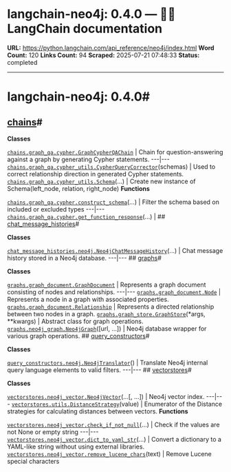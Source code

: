 # langchain-neo4j: 0.4.0 — 🦜🔗 LangChain  documentation

**URL:** https://python.langchain.com/api_reference/neo4j/index.html
**Word Count:** 120
**Links Count:** 94
**Scraped:** 2025-07-21 07:48:33
**Status:** completed

---

# langchain-neo4j: 0.4.0\#

## [chains](https://python.langchain.com/api_reference/neo4j/chains.html#langchain-neo4j-chains)\#

**Classes**

[`chains.graph_qa.cypher.GraphCypherQAChain`](https://python.langchain.com/api_reference/neo4j/chains/langchain_neo4j.chains.graph_qa.cypher.GraphCypherQAChain.html#langchain_neo4j.chains.graph_qa.cypher.GraphCypherQAChain "langchain_neo4j.chains.graph_qa.cypher.GraphCypherQAChain") | Chain for question-answering against a graph by generating Cypher statements.   ---|---   [`chains.graph_qa.cypher_utils.CypherQueryCorrector`](https://python.langchain.com/api_reference/neo4j/chains/langchain_neo4j.chains.graph_qa.cypher_utils.CypherQueryCorrector.html#langchain_neo4j.chains.graph_qa.cypher_utils.CypherQueryCorrector "langchain_neo4j.chains.graph_qa.cypher_utils.CypherQueryCorrector")\(schemas\) | Used to correct relationship direction in generated Cypher statements.   [`chains.graph_qa.cypher_utils.Schema`](https://python.langchain.com/api_reference/neo4j/chains/langchain_neo4j.chains.graph_qa.cypher_utils.Schema.html#langchain_neo4j.chains.graph_qa.cypher_utils.Schema "langchain_neo4j.chains.graph_qa.cypher_utils.Schema")\(...\) | Create new instance of Schema\(left\_node, relation, right\_node\)      **Functions**

[`chains.graph_qa.cypher.construct_schema`](https://python.langchain.com/api_reference/neo4j/chains/langchain_neo4j.chains.graph_qa.cypher.construct_schema.html#langchain_neo4j.chains.graph_qa.cypher.construct_schema "langchain_neo4j.chains.graph_qa.cypher.construct_schema")\(...\) | Filter the schema based on included or excluded types   ---|---   [`chains.graph_qa.cypher.get_function_response`](https://python.langchain.com/api_reference/neo4j/chains/langchain_neo4j.chains.graph_qa.cypher.get_function_response.html#langchain_neo4j.chains.graph_qa.cypher.get_function_response "langchain_neo4j.chains.graph_qa.cypher.get_function_response")\(...\) |       ## [chat\_message\_histories](https://python.langchain.com/api_reference/neo4j/chat_message_histories.html#langchain-neo4j-chat-message-histories)\#

**Classes**

[`chat_message_histories.neo4j.Neo4jChatMessageHistory`](https://python.langchain.com/api_reference/neo4j/chat_message_histories/langchain_neo4j.chat_message_histories.neo4j.Neo4jChatMessageHistory.html#langchain_neo4j.chat_message_histories.neo4j.Neo4jChatMessageHistory "langchain_neo4j.chat_message_histories.neo4j.Neo4jChatMessageHistory")\(...\) | Chat message history stored in a Neo4j database.   ---|---      ## [graphs](https://python.langchain.com/api_reference/neo4j/graphs.html#langchain-neo4j-graphs)\#

**Classes**

[`graphs.graph_document.GraphDocument`](https://python.langchain.com/api_reference/neo4j/graphs/langchain_neo4j.graphs.graph_document.GraphDocument.html#langchain_neo4j.graphs.graph_document.GraphDocument "langchain_neo4j.graphs.graph_document.GraphDocument") | Represents a graph document consisting of nodes and relationships.   ---|---   [`graphs.graph_document.Node`](https://python.langchain.com/api_reference/neo4j/graphs/langchain_neo4j.graphs.graph_document.Node.html#langchain_neo4j.graphs.graph_document.Node "langchain_neo4j.graphs.graph_document.Node") | Represents a node in a graph with associated properties.   [`graphs.graph_document.Relationship`](https://python.langchain.com/api_reference/neo4j/graphs/langchain_neo4j.graphs.graph_document.Relationship.html#langchain_neo4j.graphs.graph_document.Relationship "langchain_neo4j.graphs.graph_document.Relationship") | Represents a directed relationship between two nodes in a graph.   [`graphs.graph_store.GraphStore`](https://python.langchain.com/api_reference/neo4j/graphs/langchain_neo4j.graphs.graph_store.GraphStore.html#langchain_neo4j.graphs.graph_store.GraphStore "langchain_neo4j.graphs.graph_store.GraphStore")\(\*args, \*\*kwargs\) | Abstract class for graph operations.   [`graphs.neo4j_graph.Neo4jGraph`](https://python.langchain.com/api_reference/neo4j/graphs/langchain_neo4j.graphs.neo4j_graph.Neo4jGraph.html#langchain_neo4j.graphs.neo4j_graph.Neo4jGraph "langchain_neo4j.graphs.neo4j_graph.Neo4jGraph")\(\[url, ...\]\) | Neo4j database wrapper for various graph operations.      ## [query\_constructors](https://python.langchain.com/api_reference/neo4j/query_constructors.html#langchain-neo4j-query-constructors)\#

**Classes**

[`query_constructors.neo4j.Neo4jTranslator`](https://python.langchain.com/api_reference/neo4j/query_constructors/langchain_neo4j.query_constructors.neo4j.Neo4jTranslator.html#langchain_neo4j.query_constructors.neo4j.Neo4jTranslator "langchain_neo4j.query_constructors.neo4j.Neo4jTranslator")\(\) | Translate Neo4j internal query language elements to valid filters.   ---|---      ## [vectorstores](https://python.langchain.com/api_reference/neo4j/vectorstores.html#langchain-neo4j-vectorstores)\#

**Classes**

[`vectorstores.neo4j_vector.Neo4jVector`](https://python.langchain.com/api_reference/neo4j/vectorstores/langchain_neo4j.vectorstores.neo4j_vector.Neo4jVector.html#langchain_neo4j.vectorstores.neo4j_vector.Neo4jVector "langchain_neo4j.vectorstores.neo4j_vector.Neo4jVector")\(...\[, ...\]\) | Neo4j vector index.   ---|---   [`vectorstores.utils.DistanceStrategy`](https://python.langchain.com/api_reference/neo4j/vectorstores/langchain_neo4j.vectorstores.utils.DistanceStrategy.html#langchain_neo4j.vectorstores.utils.DistanceStrategy "langchain_neo4j.vectorstores.utils.DistanceStrategy")\(value\) | Enumerator of the Distance strategies for calculating distances between vectors.      **Functions**

[`vectorstores.neo4j_vector.check_if_not_null`](https://python.langchain.com/api_reference/neo4j/vectorstores/langchain_neo4j.vectorstores.neo4j_vector.check_if_not_null.html#langchain_neo4j.vectorstores.neo4j_vector.check_if_not_null "langchain_neo4j.vectorstores.neo4j_vector.check_if_not_null")\(...\) | Check if the values are not None or empty string   ---|---   [`vectorstores.neo4j_vector.dict_to_yaml_str`](https://python.langchain.com/api_reference/neo4j/vectorstores/langchain_neo4j.vectorstores.neo4j_vector.dict_to_yaml_str.html#langchain_neo4j.vectorstores.neo4j_vector.dict_to_yaml_str "langchain_neo4j.vectorstores.neo4j_vector.dict_to_yaml_str")\(...\) | Convert a dictionary to a YAML-like string without using external libraries.   [`vectorstores.neo4j_vector.remove_lucene_chars`](https://python.langchain.com/api_reference/neo4j/vectorstores/langchain_neo4j.vectorstores.neo4j_vector.remove_lucene_chars.html#langchain_neo4j.vectorstores.neo4j_vector.remove_lucene_chars "langchain_neo4j.vectorstores.neo4j_vector.remove_lucene_chars")\(text\) | Remove Lucene special characters